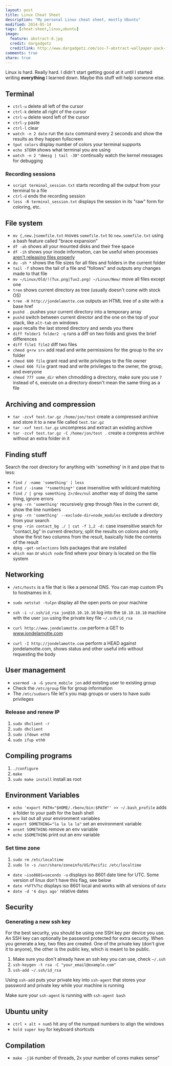 ```yaml
---
layout: post
title: Linux Cheat Sheet
description: "My personal Linux cheat sheet, mostly Ubuntu"
modified: 2014-05-14
tags: [cheat-sheet,linux,ubuntu]
image:
  feature: abstract-8.jpg
  credit: dargadgetz
  creditlink: http://www.dargadgetz.com/ios-7-abstract-wallpaper-pack-for-iphone-5-and-ipod-touch-retina/
comments: true
share: true
---
```


Linux is hard. Really hard. I didn't start getting good at it until I started
writing **everything** I learned down. Maybe this stuff will help someone else.

## Terminal

- `ctrl-u` delete all left of the cursor
- `ctrl-k` delete all right of the cursor
- `ctrl-w` delete word left of the cursor
- `ctrl-y` paste
- `ctrl-l` clear
- `watch -n 2 date` run the `date` command every 2 seconds and show the results as they happen fullscreen
- `tput colors` display number of colors your terminal supports
- `echo $TERM` shows what terminal you are using
- `watch -n 2 "dmesg | tail -30"` continually watch the kernel messages for debugging

### Recording sessions

- `script terminal_session.txt` starts recording all the output from your terminal to a file
- `ctrl-d` ends the recording session
- `less -R terminal_session.txt` displays the session in its "raw" form for coloring, etc.

## File system

- `mv {,new.}somefile.txt` moves `somefile.txt` to `new.somefile.txt` using a bash feature called "brace expansion”
- `df -ah` shows all your mounted disks and their free space
- `df -ih` shows your inode information, can be useful when processes [aren't
  releasing files properly][inode-issue]
- `du -sh *` shows the file sizes for all files and folders in the current folder
- `tail -f` shows the tail of a file and "follows" and outputs any changes made to that file
- `mv ~/Linux/Old/!(Tux.png|Tux2.png) ~/Linux/New/` move all files except one
- `tree` shows current directory as tree (usually doesn't come with stock OS)
- `tree -H http://jondelamotte.com` outputs an HTML tree of a site with a base href
- `pushd .` pushes your current directory into a temporary array
- `pushd` switch between current director and the one on the top of your stack, like `alt-tab` on windows
- `popd` recalls the last stored directory and sends you there
- `diff folder1 folder2 -q` runs a diff on two folds and gives the brief differences
- `diff file1 file2` diff two files
- `chmod g+rw srv` add read and write permissions for the group to the srv folder
- `chmod 600 file` grant read and write privileges to the file owner
- `chmod 666 file` grant read and write privileges to the owner, the group, and everyone
- `chmod 777 some_dir` when chmodding a directory, make sure you use `7` instead of `6`, execute on
  a directory doesn't mean the same thing as a file

## Archiving and compression

- `tar -zcvf test.tar.gz /home/jon/test` create a compressed archive and store it to a new file called `test.tar.gz`
- `tar -xvf test.tar.gz` uncompress and extract an existing archive
- `tar -zcvf test.tar.gz -C /home/jon/test .` create a compress archive without an extra folder in it

## Finding stuff

Search the root directory for anything with 'something' in it and pipe that to less:

- `find / -name 'something' | less`
- `find / -iname '*something*'` case insensitive with wildcard matching
- `find / | grep something 2>/dev/nul` another way of doing the same thing, ignore errors
- `grep -rn 'something'` recursively grep through files in the current dir, show the line numbers
- `grep -rn 'something' --exclude-dir=node_modules` exclude a directory from your search
- `grep -rin contact_bg ./ | cut -f 1,2 -d:` case insensitive search for "contact_bg" in current directory, split the results on colons and only show the first two columns from the result, basically hide the contents of the result
- `dpkg —get-selections` lists packages that are installed
- `which man` or `which node` find where your binary is located on the file system

## Networking

- `/etc/hosts` is a file that is like a personal DNS. You can map custom IPs to hostnames in it.
- `sudo netstat -tulpn` display all the open ports on your machine

- `ssh -i ~/.ssh/id_rsa jon@10.10.10.10` log into the `10.10.10.10` machine with
  the user `jon` using the private key file `~/.ssh/id_rsa`

- `curl http://www.jondelamotte.com` perform a GET to www.jondelamotte.com
- `curl -I http://jondelamotte.com` perform a HEAD against jondelamotte.com,
  shows status and other useful info without requesting the body

## User management

- `usermod -a -G youre_mobile jon` add existing user to existing group
- Check the `/etc/group` file for group information
- The `/etc/sudoers` file let's you map groups or users to have sudo privileges

### Release and renew IP

1. `sudo dhclient -r`
2. `sudo dhclient`
3. `sudo ifdown eth0`
4. `sudo ifup eth0`

## Compiling programs

1. `./configure`
2. `make`
3. `sudo make install` install as root

## Environment Variables

- `echo 'export PATH="$HOME/.rbenv/bin:$PATH"' >> ~/.bash_profile` adds a folder to your path for the bash shell
- `env` list out all your environment variables
- `export SOMETHING="la la la la"` set an environment variable
- `unset SOMETHING` remove an env variable
- `echo $SOMETHING` print out an env variable

### Set time zone

1. `sudo rm /etc/localtime`
2. `sudo ln -s /usr/share/zoneinfo/US/Pacific /etc/localtime`

- `date —iso8601=seconds -u` displays iso 8601 date time for UTC. Some version of linux don't have this flag, see below
- `date +%FT%T%z` displays iso 8601 local and works with all versions of `date`
- `date -d '4 days ago'` relative dates

## Security

### Generating a new ssh key

For the best security, you should be using one SSH key per device you use. An
SSH key can optionally be password protected for extra security. When you
generate a key, two files are created. One of the private key (don't give it to
anyone), the other is the public key, which is meant to be public.

1. Make sure you don't already have an ssh key you can use, check `~/.ssh`
2. `ssh-keygen -t rsa -C "your_email@example.com"`
3. `ssh-add ~/.ssh/id_rsa`

Using `ssh-add` puts your private key into `ssh-agent` that stores your password
and private key while your machine is running

Make sure your `ssh-agent` is running with `ssh-agent bash`

## Ubuntu unity

- `ctrl + alt + num5` hit any of the numpad numbers to align the windows
- `hold super key` for keyboard shortcuts

## Compilation

- `make -j16` number of threads, 2x your number of cores makes sense"

[inode-issue]: http://www.linuxquestions.org/questions/linux-general-1/different-results-in-du-and-df-841145/

